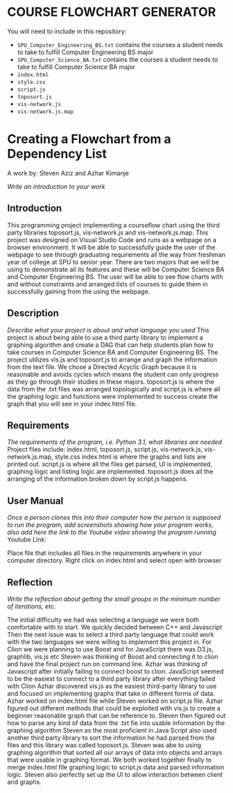 # COURSE FLOWCHART GENERATOR

You will need to include in this repository:
- `SPU_Computer_Engineering_BS.txt` contains the courses a student needs to take to fulfill Computer Engineering BS major
- `SPU_Computer_Science_BA.txt` contains the courses a student needs to take to fulfill Computer Science BA major
- `index.html`
- `style.css`
- `script.js`
- `toposort.js`
- `vis-network.js`
- `vis-network.js.map`


# Creating a Flowchart from a Dependency List 
A work by: Steven Aziz and Azhar Kimanje

*Write an introduction to your work*
## Introduction
This programming project implementing a courseflow chart using the third party libraries toposort.js, vis-network.js and vis-network.js.map.
This project was designed on Visual Studio Code and runs as a webpage on a browser environment. It will be able to successfully guide the user of the webpage to see through graduating requirements all the way from freshman year of college at SPU to senior year. There are two majors that we will be using to demonstrate all its features and these will be Computer Science BA and Computer Engineering BS. The user will be able to see flow charts with and without constraints and arranged lists of courses to guide them in successfully gaining from the using the webpage.

## Description
*Describe what your project is about and what language you used*
This project is about being able to use a third party library to implement a graphing algorithm and create a DAG that can help students plan how to take courses in Computer Science BA and Computer Engineering BS. The project utilizes vis.js and toposort.js to arrange and graph the information from the text file. We chose a Directed Acyclic Graph because it is reasonable and avoids cycles which means the student can only progress as they go through their studies in these majors. toposort.js is where the data from the .txt files was arranged topologically and script.js is where all the graphing logic and functions were implemented to success create the graph that you will see in your index.html file.

## Requirements
*The requirements of the program, i.e. Python 3.1, what libraries are needed*
Project files include: index.html, toposort.js, script.js, vis-network.js, vis-network.js.map, style.css
index.html is where the graphs and lists are printed out.
script.js is where all the files get parsed, UI is implemented, graphing logic and listing logic are implemented.
toposort.js does all the arranging of the information broken down by script.js happens.


## User Manual
*Once a person clones this into their computer how the person is supposed to run the program, add screenshots showing how your program works, also add here the link to the Youtube video showing the program running*
Youtube Link: 

Place file that includes all files in the requirements anywhere in your computer directory.
Right click on index.html and select open with browser


## Reflection
*Write the reflection about getting the small groups in the minimum number of iterations, etc.*

The initial difficulty we had was selecting a language we were both comfortable with to start. We quickly decided between C++ and Javascript
Then the next issue was to select a third party language that could work with the two languages we were willing to implement this project in.
For Clion we were planning to use Boost and for JavaScript there was D3.js, graphlib, vis.js etc
Steven was thinking of Boost and connecting it to clion and have the final project run on command line.
Azhar was thinking of Javascript after initially failing to connect boost to clion. 
JavaScript seemed to be the easiest to connect to a third party library after everything failed with Clion
Azhar discovered vis.js as the easiest third-party library to use and focused on implementing graphs that take in different forms of data.
Azhar worked on index.html file while Steven worked on script.js file. Azhar figured out different methods that could be exploited with vis.js to create a beginner reasonable graph that can be reference to.
Steven then figured out how to parse any kind of data from the .txt fie into usable information by the graphing algorithm
Steven as the most proficient in Java Script also used another third party library to sort the information he had parsed from the files and this library was called toposort.js. Steven was abe to using graphing algorithm that sorted all our arrays of data into objects and arrays that were usable in graphing format.
We both worked together finally to merge index.html file graphing logic to script.js data and parsed information logic. 
Steven also perfectly set up the UI to allow interaction between client and graphs.





